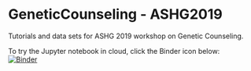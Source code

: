 # GeneticCounseling - ASHG2019

Tutorials and data sets for ASHG 2019 workshop on Genetic Counseling.

To try the Jupyter notebook in cloud, click the Binder icon below:  
[![Binder](https://mybinder.org/badge_logo.svg)](https://mybinder.org/v2/gh/OpenMendel/GeneticCounseling_ASHG2019.git/master?filepath=.%2FMendelGeneticCounselingTutorial.ipynb)
